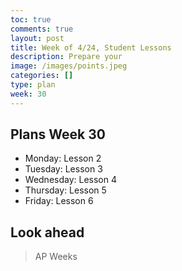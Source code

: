 ```yaml
---
toc: true
comments: true
layout: post
title: Week of 4/24, Student Lessons
description: Prepare your 
image: /images/points.jpeg
categories: []
type: plan
week: 30
---
```


## Plans Week 30
> 
- Monday: Lesson 2
- Tuesday: Lesson 3
- Wednesday: Lesson 4
- Thursday: Lesson 5
- Friday: Lesson 6

## Look ahead
> AP Weeks